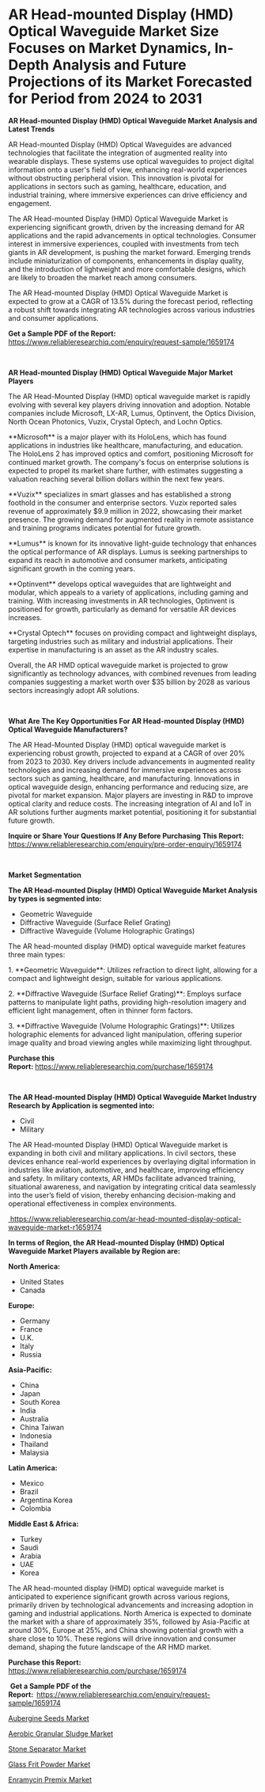 <p><h1>AR Head-mounted Display (HMD) Optical Waveguide Market Size Focuses on Market Dynamics, In-Depth Analysis and Future Projections of its Market Forecasted for Period from 2024 to 2031</h1></p><p><strong>AR Head-mounted Display (HMD) Optical Waveguide Market Analysis and Latest Trends</strong></p>
<p><p>AR Head-mounted Display (HMD) Optical Waveguides are advanced technologies that facilitate the integration of augmented reality into wearable displays. These systems use optical waveguides to project digital information onto a user's field of view, enhancing real-world experiences without obstructing peripheral vision. This innovation is pivotal for applications in sectors such as gaming, healthcare, education, and industrial training, where immersive experiences can drive efficiency and engagement.</p><p>The AR Head-mounted Display (HMD) Optical Waveguide Market is experiencing significant growth, driven by the increasing demand for AR applications and the rapid advancements in optical technologies. Consumer interest in immersive experiences, coupled with investments from tech giants in AR development, is pushing the market forward. Emerging trends include miniaturization of components, enhancements in display quality, and the introduction of lightweight and more comfortable designs, which are likely to broaden the market reach among consumers.</p><p>The AR Head-mounted Display (HMD) Optical Waveguide Market is expected to grow at a CAGR of 13.5% during the forecast period, reflecting a robust shift towards integrating AR technologies across various industries and consumer applications.</p></p>
<p><strong>Get a Sample PDF of the Report:&nbsp;</strong> <a href="https://www.reliableresearchiq.com/enquiry/request-sample/1659174?utm_campaign=114&utm_medium=2&utm_source=Github&utm_content=ia&utm_term=09122024&utm_id=ar-head-mounted-display-hmd-optical-waveguide">https://www.reliableresearchiq.com/enquiry/request-sample/1659174</a></p>
<p>&nbsp;</p>
<p><strong>AR Head-mounted Display (HMD) Optical Waveguide Major Market Players</strong></p>
<p><p>The AR Head-Mounted Display (HMD) optical waveguide market is rapidly evolving with several key players driving innovation and adoption. Notable companies include Microsoft, LX-AR, Lumus, Optinvent, the Optics Division, North Ocean Photonics, Vuzix, Crystal Optech, and Lochn Optics.</p><p>**Microsoft** is a major player with its HoloLens, which has found applications in industries like healthcare, manufacturing, and education. The HoloLens 2 has improved optics and comfort, positioning Microsoft for continued market growth. The company's focus on enterprise solutions is expected to propel its market share further, with estimates suggesting a valuation reaching several billion dollars within the next few years.</p><p>**Vuzix** specializes in smart glasses and has established a strong foothold in the consumer and enterprise sectors. Vuzix reported sales revenue of approximately $9.9 million in 2022, showcasing their market presence. The growing demand for augmented reality in remote assistance and training programs indicates potential for future growth.</p><p>**Lumus** is known for its innovative light-guide technology that enhances the optical performance of AR displays. Lumus is seeking partnerships to expand its reach in automotive and consumer markets, anticipating significant growth in the coming years.</p><p>**Optinvent** develops optical waveguides that are lightweight and modular, which appeals to a variety of applications, including gaming and training. With increasing investments in AR technologies, Optinvent is positioned for growth, particularly as demand for versatile AR devices increases.</p><p>**Crystal Optech** focuses on providing compact and lightweight displays, targeting industries such as military and industrial applications. Their expertise in manufacturing is an asset as the AR industry scales.</p><p>Overall, the AR HMD optical waveguide market is projected to grow significantly as technology advances, with combined revenues from leading companies suggesting a market worth over $35 billion by 2028 as various sectors increasingly adopt AR solutions.</p></p>
<p>&nbsp;</p>
<p><strong>What Are The Key Opportunities For AR Head-mounted Display (HMD) Optical Waveguide Manufacturers?</strong></p>
<p><p>The AR Head-Mounted Display (HMD) optical waveguide market is experiencing robust growth, projected to expand at a CAGR of over 20% from 2023 to 2030. Key drivers include advancements in augmented reality technologies and increasing demand for immersive experiences across sectors such as gaming, healthcare, and manufacturing. Innovations in optical waveguide design, enhancing performance and reducing size, are pivotal for market expansion. Major players are investing in R&D to improve optical clarity and reduce costs. The increasing integration of AI and IoT in AR solutions further augments market potential, positioning it for substantial future growth.</p></p>
<p><strong>Inquire or Share Your Questions If Any Before Purchasing This Report:</strong> <a href="https://www.reliableresearchiq.com/enquiry/pre-order-enquiry/1659174?utm_campaign=114&utm_medium=2&utm_source=Github&utm_content=ia&utm_term=09122024&utm_id=ar-head-mounted-display-hmd-optical-waveguide">https://www.reliableresearchiq.com/enquiry/pre-order-enquiry/1659174</a></p>
<p>&nbsp;</p>
<p><strong>Market Segmentation</strong></p>
<p><strong>The AR Head-mounted Display (HMD) Optical Waveguide Market Analysis by types is segmented into:</strong></p>
<p><ul><li>Geometric Waveguide</li><li>Diffractive Waveguide (Surface Relief Grating)</li><li>Diffractive Waveguide (Volume Holographic Gratings)</li></ul></p>
<p><p>The AR head-mounted display (HMD) optical waveguide market features three main types: </p><p>1. **Geometric Waveguide**: Utilizes refraction to direct light, allowing for a compact and lightweight design, suitable for various applications. </p><p>2. **Diffractive Waveguide (Surface Relief Grating)**: Employs surface patterns to manipulate light paths, providing high-resolution imagery and efficient light management, often in thinner form factors. </p><p>3. **Diffractive Waveguide (Volume Holographic Gratings)**: Utilizes holographic elements for advanced light manipulation, offering superior image quality and broad viewing angles while maximizing light throughput.</p></p>
<p><strong>Purchase this Report:&nbsp;</strong><a href="https://www.reliableresearchiq.com/purchase/1659174?utm_campaign=114&utm_medium=2&utm_source=Github&utm_content=ia&utm_term=09122024&utm_id=ar-head-mounted-display-hmd-optical-waveguide">https://www.reliableresearchiq.com/purchase/1659174</a></p>
<p>&nbsp;</p>
<p><strong>The AR Head-mounted Display (HMD) Optical Waveguide Market Industry Research by Application is segmented into:</strong></p>
<p><ul><li>Civil</li><li>Military</li></ul></p>
<p><p>The AR Head-mounted Display (HMD) Optical Waveguide market is expanding in both civil and military applications. In civil sectors, these devices enhance real-world experiences by overlaying digital information in industries like aviation, automotive, and healthcare, improving efficiency and safety. In military contexts, AR HMDs facilitate advanced training, situational awareness, and navigation by integrating critical data seamlessly into the user’s field of vision, thereby enhancing decision-making and operational effectiveness in complex environments.</p></p>
<p><a href="https://www.reliableresearchiq.com/ar-head-mounted-display-optical-waveguide-market-r1659174?utm_campaign=114&utm_medium=2&utm_source=Github&utm_content=ia&utm_term=09122024&utm_id=ar-head-mounted-display-hmd-optical-waveguide">&nbsp;https://www.reliableresearchiq.com/ar-head-mounted-display-optical-waveguide-market-r1659174</a></p>
<p><strong>In terms of Region, the AR Head-mounted Display (HMD) Optical Waveguide Market Players available by Region are:</strong></p>
<p>
    <p> <strong> North America: </strong>
        <ul>
            <li>United States</li>
            <li>Canada</li>
        </ul>
        </p> 
    <p> <strong> Europe: </strong>
        <ul>
            <li>Germany</li>
            <li>France</li>
            <li>U.K.</li>
            <li>Italy</li>
            <li>Russia</li>
        </ul>
        </p> 
    <p> <strong> Asia-Pacific: </strong>
        <ul>
            <li>China</li>
            <li>Japan</li>
            <li>South Korea</li>
            <li>India</li>
            <li>Australia</li>
            <li>China Taiwan</li>
            <li>Indonesia</li>
            <li>Thailand</li>
            <li>Malaysia</li>
        </ul>
        </p> 
    <p> <strong> Latin America: </strong>
        <ul>
            <li>Mexico</li>
            <li>Brazil</li>
            <li>Argentina Korea</li>
            <li>Colombia</li>
        </ul>
        </p> 
    <p> <strong> Middle East & Africa: </strong>
        <ul>
            <li>Turkey</li>
            <li>Saudi</li>
            <li>Arabia</li>
            <li>UAE</li>
            <li>Korea</li>
        </ul>
    </p>
    </p>
<p><p>The AR head-mounted display (HMD) optical waveguide market is anticipated to experience significant growth across various regions, primarily driven by technological advancements and increasing adoption in gaming and industrial applications. North America is expected to dominate the market with a share of approximately 35%, followed by Asia-Pacific at around 30%, Europe at 25%, and China showing potential growth with a share close to 10%. These regions will drive innovation and consumer demand, shaping the future landscape of the AR HMD market.</p></p>
<p><strong>Purchase this Report: </strong><a href="https://www.reliableresearchiq.com/purchase/1659174?utm_campaign=114&utm_medium=2&utm_source=Github&utm_content=ia&utm_term=09122024&utm_id=ar-head-mounted-display-hmd-optical-waveguide">https://www.reliableresearchiq.com/purchase/1659174</a></p>
<p>&nbsp;<strong>Get a Sample PDF of the Report:&nbsp;&nbsp;</strong><a href="https://www.reliableresearchiq.com/enquiry/request-sample/1659174?utm_campaign=114&utm_medium=2&utm_source=Github&utm_content=ia&utm_term=09122024&utm_id=ar-head-mounted-display-hmd-optical-waveguide">https://www.reliableresearchiq.com/enquiry/request-sample/1659174</a></p>
<p><strong></strong></p>
<p><p><a href="https://www.linkedin.com/pulse/aubergine-seeds-market-size-current-development-sales-revenue-bepae?utm_campaign=114&utm_medium=2&utm_source=Github&utm_content=ia&utm_term=09122024&utm_id=ar-head-mounted-display-hmd-optical-waveguide">Aubergine Seeds Market</a></p><p><a href="https://www.linkedin.com/pulse/th-score-market-0ptye?utm_campaign=114&utm_medium=2&utm_source=Github&utm_content=ia&utm_term=09122024&utm_id=ar-head-mounted-display-hmd-optical-waveguide">Aerobic Granular Sludge Market</a></p><p><a href="https://www.linkedin.com/pulse/stone-separator-market-growth-outlook-2024-2031-sales-revenue-fusoe?utm_campaign=114&utm_medium=2&utm_source=Github&utm_content=ia&utm_term=09122024&utm_id=ar-head-mounted-display-hmd-optical-waveguide">Stone Separator Market</a></p><p><a href="https://www.linkedin.com/pulse/th-score-market-0ptye?utm_campaign=114&utm_medium=2&utm_source=Github&utm_content=ia&utm_term=09122024&utm_id=ar-head-mounted-display-hmd-optical-waveguide">Glass Frit Powder Market</a></p><p><a href="https://www.linkedin.com/pulse/enramycin-premix-industry-research-report-future-market-c3zie?utm_campaign=114&utm_medium=2&utm_source=Github&utm_content=ia&utm_term=09122024&utm_id=ar-head-mounted-display-hmd-optical-waveguide">Enramycin Premix Market</a></p></p>